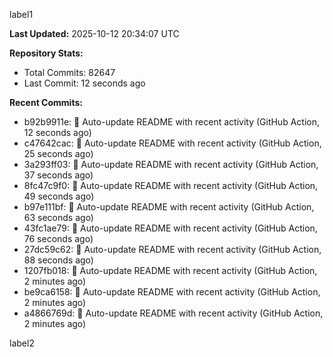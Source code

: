 
label1 
<!-- ACTIVITY_START -->
**Last Updated:** 2025-10-12 20:34:07 UTC

**Repository Stats:**
- Total Commits: 82647
- Last Commit: 12 seconds ago

**Recent Commits:**
- b92b9911e: 🤖 Auto-update README with recent activity (GitHub Action, 12 seconds ago)
- c47642cac: 🤖 Auto-update README with recent activity (GitHub Action, 25 seconds ago)
- 3a293ff03: 🤖 Auto-update README with recent activity (GitHub Action, 37 seconds ago)
- 8fc47c9f0: 🤖 Auto-update README with recent activity (GitHub Action, 49 seconds ago)
- b97e111bf: 🤖 Auto-update README with recent activity (GitHub Action, 63 seconds ago)
- 43fc1ae79: 🤖 Auto-update README with recent activity (GitHub Action, 76 seconds ago)
- 27dc59c62: 🤖 Auto-update README with recent activity (GitHub Action, 88 seconds ago)
- 1207fb018: 🤖 Auto-update README with recent activity (GitHub Action, 2 minutes ago)
- be9ca6158: 🤖 Auto-update README with recent activity (GitHub Action, 2 minutes ago)
- a4866769d: 🤖 Auto-update README with recent activity (GitHub Action, 2 minutes ago)
<!-- ACTIVITY_END -->

label2
